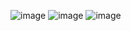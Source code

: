 ![image](https://github.com/user-attachments/assets/5a3bb9f9-8706-4255-8a09-34476d816694)
![image](https://github.com/user-attachments/assets/24215800-671a-4472-94d5-8584ee38b596)
![image](https://github.com/user-attachments/assets/a6260158-dc93-42a0-964f-4f635626ea32)
